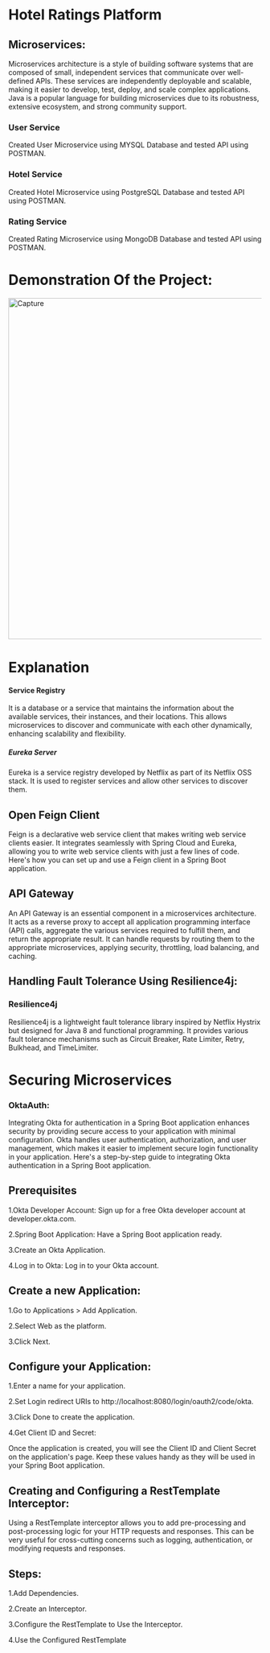 # Hotel Ratings Platform
## Microservices:
Microservices architecture is a style of building software systems that are composed of small, independent services that communicate over well-defined APIs. These services are independently deployable and scalable, making it easier to develop, test, deploy, and scale complex applications.
Java is a popular language for building microservices due to its robustness, extensive ecosystem, and strong community support.
### User Service
Created User Microservice using MYSQL Database and tested API using POSTMAN.
### Hotel Service
Created Hotel Microservice using PostgreSQL Database and tested API using POSTMAN.
### Rating Service
Created Rating Microservice using MongoDB Database and tested API using POSTMAN.

# Demonstration Of the Project:
 
<img width="678" alt="Capture" src="https://github.com/anjalikhushi/Hotel-Microservice-App/assets/82653640/0044dbaa-7ebe-42de-bba3-f7d771275f88">

# Explanation 
#### Service Registry
It is a database or a service that maintains the information about the available services, their instances, and their locations. This allows microservices to discover and communicate with each other dynamically, enhancing scalability and flexibility.
##### Eureka Server
Eureka is a service registry developed by Netflix as part of its Netflix OSS stack. It is used to register services and allow other services to discover them. 
## Open Feign Client
Feign is a declarative web service client that makes writing web service clients easier. It integrates seamlessly with Spring Cloud and Eureka, allowing you to write web service clients with just a few lines of code. Here's how you can set up and use a Feign client in a Spring Boot application.
## API Gateway
An API Gateway is an essential component in a microservices architecture. It acts as a reverse proxy to accept all application programming interface (API) calls, aggregate the various services required to fulfill them, and return the appropriate result. It can handle requests by routing them to the appropriate microservices, applying security, throttling, load balancing, and caching.
## Handling Fault Tolerance Using Resilience4j:
### Resilience4j
Resilience4j is a lightweight fault tolerance library inspired by Netflix Hystrix but designed for Java 8 and functional programming. It provides various fault tolerance mechanisms such as Circuit Breaker, Rate Limiter, Retry, Bulkhead, and TimeLimiter.
# Securing Microservices
### OktaAuth:
Integrating Okta for authentication in a Spring Boot application enhances security by providing secure access to your application with minimal configuration. Okta handles user authentication, authorization, and user management, which makes it easier to implement secure login functionality in your application. Here's a step-by-step guide to integrating Okta authentication in a Spring Boot application.

## Prerequisites
1.Okta Developer Account: Sign up for a free Okta developer account at developer.okta.com.

2.Spring Boot Application: Have a Spring Boot application ready.

3.Create an Okta Application.

4.Log in to Okta: Log in to your Okta account.

## Create a new Application:

1.Go to Applications > Add Application.

2.Select Web as the platform.

3.Click Next.

## Configure your Application:

1.Enter a name for your application.

2.Set Login redirect URIs to http://localhost:8080/login/oauth2/code/okta.

3.Click Done to create the application.

4.Get Client ID and Secret:

Once the application is created, you will see the Client ID and Client Secret on the application's page. Keep these values handy as they will be used in your Spring Boot application.

## Creating and Configuring a RestTemplate Interceptor:
Using a RestTemplate interceptor allows you to add pre-processing and post-processing logic for your HTTP requests and responses. This can be very useful for cross-cutting concerns such as logging, authentication, or modifying requests and responses.
## Steps:
1.Add Dependencies.

2.Create an Interceptor.

3.Configure the RestTemplate to Use the Interceptor.

4.Use the Configured RestTemplate


